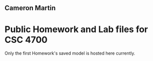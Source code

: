## Cameron Martin 

# Public Homework and Lab files for CSC 4700

Only the first Homework's saved model is hosted here currently.
